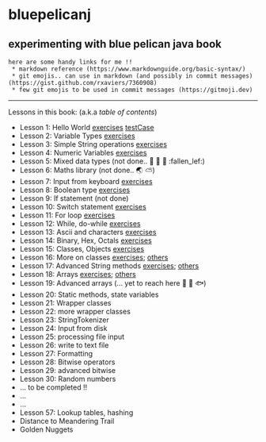 # bluepelicanj
**experimenting with blue pelican java book**
---

```
here are some handy links for me !!
 * markdown reference (https://www.markdownguide.org/basic-syntax/)
 * git emojis.. can use in markdown (and possibly in commit messages) (https://gist.github.com/rxaviers/7360908)
 * few git emojis to be used in commit messages (https://gitmoji.dev)
```
---

Lessons in this book: (a.k.a _table of contents_)
 * Lesson 1: Hello World    [exercises](./app/src/main/java/bpj/InputProcessor.java) [testCase](./app/src/test/java/bpj/lesson1/Lesson1Tests.java)
 * Lesson 2: Variable Types     [exercises](./app/src/main/java/bpj/lesson2/Tester.java)
 * Lesson 3: Simple String operations   [exercises](./app/src/main/java/bpj/lesson3/TryLesson3.java)
 * Lesson 4: Numeric Variables  [exercises](./app/src/main/java/bpj/lesson4/Tester.java)
 * Lesson 5: Mixed data types   (not done.. :maple_leaf: :leaves: :mushroom: :fallen_lef:)
 * Lesson 6: Maths library      (not done.. :earth_asia: :partly_sunny:)
 * Lesson 7: Input from keyboard    [exercises](./app/src/main/java/bpj/lesson7/Lesson7.java)
 * Lesson 8: Boolean type       [exercises](./app/src/main/java/bpj/lesson8/TryLesson8.java)
 * Lesson 9: If statement       (not done)
 * Lesson 10: Switch statement  [exercises](./app/src/main/java/bpj/lesson10/TryLesson.java)
 * Lesson 11: For loop      [exercises](./app/src/main/java/bpj/lesson11/Exercises.java)
 * Lesson 12: While, do-while   [exercises](./app/src/main/java/bpj/lesson12/Exercises.java)
 * Lesson 13: Ascii and characters  [exercises](./app/src/main/java/bpj/lesson13/Exercises.java)
 * Lesson 14: Binary, Hex, Octals   [exercises](./app/src/main/java/bpj/lesson14/Exercises.java)
 * Lesson 15: Classes, Objects      [exercises](./app/src/main/java/bpj/lesson15/Exercises.java)
 * Lesson 16: More on classes   [exercises](./app/src/main/java/bpj/lesson16/Exercises.java); [others](./app/src/main/java/bpj/lesson16/)
 * Lesson 17: Advanced String methods   [exercises](./app/src/main/java/bpj/lesson17/Exercises.java); [others](./app/src/main/java/bpj/lesson17/)
 * Lesson 18: Arrays        [exercises](./app/src/main/java/bpj/lesson18/Exercises.java); [others](./app/src/main/java/bpj/lesson18/)
 * Lesson 19: Advanced arrays   (... yet to reach here :penguin: :tropical_fish: :fish:)
 * Lesson 20: Static methods, state variables
 * Lesson 21: Wrapper classes
 * Lesson 22: more wrapper classes
 * Lesson 23: StringTokenizer
 * Lesson 24: Input from disk
 * Lesson 25: processing file input
 * Lesson 26: write to text file
 * Lesson 27: Formatting
 * Lesson 28: Bitwise operators
 * Lesson 29: advanced bitwise
 * Lesson 30: Random numbers
 * ...  to be completed !!
 * ...
 * ...
 * Lesson 57: Lookup tables, hashing
 * Distance to Meandering Trail
 * Golden Nuggets
